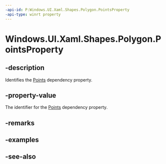 ```yaml
---
-api-id: P:Windows.UI.Xaml.Shapes.Polygon.PointsProperty
-api-type: winrt property
---
```


<!-- Property syntax
public Windows.UI.Xaml.DependencyProperty PointsProperty { get; }
-->

# Windows.UI.Xaml.Shapes.Polygon.PointsProperty

## -description
Identifies the [Points](polygon_points.md) dependency property.



## -property-value
The identifier for the [Points](polygon_points.md) dependency property.

## -remarks

## -examples

## -see-also
